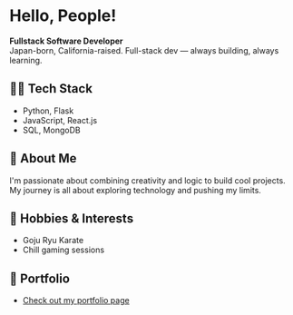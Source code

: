 # Hello, People!

**Fullstack Software Developer**  
Japan-born, California-raised. Full-stack dev — always building, always learning.

## 🧑‍💻 Tech Stack
- Python, Flask
- JavaScript, React.js
- SQL, MongoDB

## 🌱 About Me
I'm passionate about combining creativity and logic to build cool projects. My journey is all about exploring technology and pushing my limits.

## 🥋 Hobbies & Interests
- Goju Ryu Karate
- Chill gaming sessions

## 📂 Portfolio
- [Check out my portfolio page](https://joshua-kakinuki-portfolio.notion.site/Personal-Portfolio-Page-263e76e8bd0c801c99e5f8f619d93f6b)

<!--
**Joshkaki00/Joshkaki00** is a ✨ special ✨ repository because its `README.md` (this file) appears on your GitHub profile.
-->
